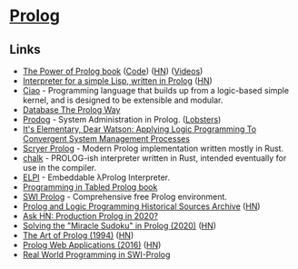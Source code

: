 # [Prolog](https://en.wikipedia.org/wiki/Prolog)

## Links

- [The Power of Prolog book](https://www.metalevel.at/prolog) ([Code](https://github.com/triska/the-power-of-prolog)) ([HN](https://news.ycombinator.com/item?id=22804079)) ([Videos](https://www.metalevel.at/prolog/videos/))
- [Interpreter for a simple Lisp, written in Prolog](https://github.com/triska/lisprolog) ([HN](https://news.ycombinator.com/item?id=19278555))
- [Ciao](https://github.com/ciao-lang/ciao) - Programming language that builds up from a logic-based simple kernel, and is designed to be extensible and modular.
- [Database The Prolog Way](https://www.i-programmer.info/programming/artificial-intelligence/1331-database-the-prolog-way.html)
- [Prodog](http://www.cs.tufts.edu/~couch/archives/prodog/) - System Administration in Prolog. ([Lobsters](https://lobste.rs/s/v6nomp/database_prolog_way))
- [It's Elementary, Dear Watson: Applying Logic Programming To Convergent System Management Processes](https://www.usenix.org/legacy/publications/library/proceedings/lisa99/full_papers/couch/couch_html/index.html)
- [Scryer Prolog](https://github.com/mthom/scryer-prolog) - Modern Prolog implementation written mostly in Rust.
- [chalk](https://github.com/rust-lang/chalk) - PROLOG-ish interpreter written in Rust, intended eventually for use in the compiler.
- [ELPI](https://github.com/LPCIC/elpi) - Embeddable λProlog Interpreter.
- [Programming in Tabled Prolog book](https://github.com/SWI-Prolog/tabled-prolog-book)
- [SWI Prolog](https://www.swi-prolog.org/) - Comprehensive free Prolog environment.
- [Prolog and Logic Programming Historical Sources Archive](http://www.softwarepreservation.org/projects/prolog/) ([HN](https://news.ycombinator.com/item?id=22658770))
- [Ask HN: Production Prolog in 2020?](https://news.ycombinator.com/item?id=23234017)
- [Solving the "Miracle Sudoku" in Prolog (2020)](https://benjamincongdon.me/blog/2020/05/23/Solving-the-Miracle-Sudoku-in-Prolog/) ([HN](https://news.ycombinator.com/item?id=23302102))
- [The Art of Prolog (1994)](https://mitpress.mit.edu/books/art-prolog-second-edition) ([HN](https://news.ycombinator.com/item?id=23582903))
- [Prolog Web Applications (2016)](https://www.metalevel.at/prolog/web) ([HN](https://news.ycombinator.com/item?id=23597688))
- [Real World Programming in SWI-Prolog](http://www.pathwayslms.com/swipltuts/)
